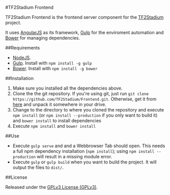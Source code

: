 #TF2Stadium Frontend

TF2Stadium Frontend is the frontend server component for the [TF2Stadium](tf2stadium.com) project.

It uses [AngularJS](https://angularjs.org/) as its framework, [Gulp](http://gulpjs.com) for the enviroment automation and [Bower](http://bower.io) for managing dependencies.

##Requirements

* [NodeJS](http://nodejs.org).
* [Gulp](http://gulpjs.com). Install with `npm install -g gulp`
* [Bower](http://bower.io). Install with `npm install -g bower`

##Installation

1. Make sure you installed all the dependencies above.
2. Clone the the git repository. If you're using git, just run `git clone https://github.com/TF2Stadium/Frontend.git`. Otherwise, get it from [here](https://github.com/TF2Stadium/Frontend/archive/master.zip) and unpack it somewhere in your drive.
3. Change to the directory to where you cloned the repository and execute `npm install` (or `npm install --production` if you only want to build it) and `bower install` to install dependencies
4. Execute `npm install` and `bower install`

##Use

* Execute `gulp serve` and and a Webbrowser Tab should open. This needs a full npm dependency installation (`npm install`); using `npm install --production` will result in a missing module error.
* Execute `gulp` or `gulp build` when you want to build the project. It will output the files to `dist/`.

##License

Released under the [GPLv3 License (GPLv3)](https://github.com/TF2Stadium/Frontend/blob/master/LICENSE).